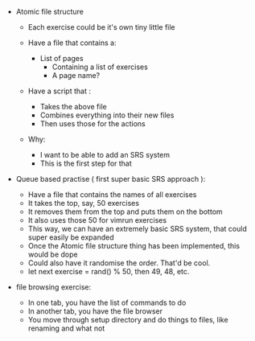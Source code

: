 * Atomic file structure
	* Each exercise could be it's own tiny little file
	* Have a file that contains a:
		* List of pages
			* Containing a list of exercises
			* A page name?

	* Have a script that :
		* Takes the above file
		* Combines everything into their new files
		* Then uses those for the actions

	* Why:
		* I want to be able to add an SRS system
		* This is the first step for that
	
* Queue based practise ( first super basic SRS approach ):
	* Have a file that contains the names of all exercises
	* It takes the top, say, 50 exercises
	* It removes them from the top and puts them on the bottom
	* It also uses those 50 for vimrun exercises
	* This way, we can have an extremely basic SRS system, that could super easily be expanded
	* Once the Atomic file structure thing has been implemented, this would be dope
	* Could also have it randomise the order. That'd be cool.
	* let next exercise = rand() % 50, then 49, 48, etc.
	
* file browsing exercise:
	* In one tab, you have the list of commands to do
	* In another tab, you have the file browser
	* You move through setup directory and do things to files, like renaming and what not
